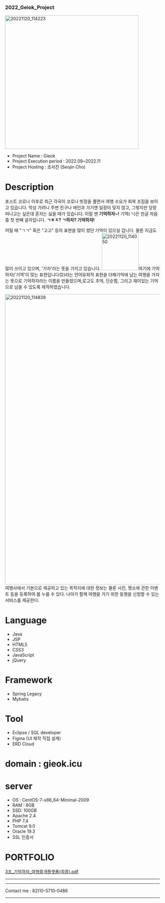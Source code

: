 ### 2022_Geiok_Project
<img width="434" alt="20221120_114223" src="https://user-images.githubusercontent.com/111629889/202880289-24128138-bcf1-43a5-833f-f1416cf39bfb.png">

* Project Name : Gieok
* Project Execution period : 2022.09~2022.11
* Project Hosting : 조서진 (Seojin Cho) 

# Description
포스트 코로나 이후로 최근 각국이 코로나 빗장을 풀면서 여행 수요가 회복 조짐을 보이고 있습니다.
막상 가려니 주변 친구나 애인과 가기엔 일정이 맞지 않고, 그렇지만 당장 떠나고는 싶은데 혼자는 싫을 때가 있습니다. 이럴 땐 __기억하자~!__ 기역(ㄱ)은 한글 자음 중 첫 번째 글자입니다. __ㄱㅎㅈ? ㄱ하자? 기억하자!__

어릴 때 "ㄱㄱ" 혹은 "고고" 등의 표현을 많이 썼던 기억이 있으실 겁니다. 물론 지금도 많이 쓰이고 있으며, '가자'라는 뜻을 가지고 있습니다. 
<img width="120" alt="20221120_114050" src="https://user-images.githubusercontent.com/111629889/202880148-07f27e73-770a-4073-9832-8b2c84716bda.png">여기에 기억하자('기역'이 맞는 표현입니다😊)라는 언어유희적 표현을 더해기억에 남는 여행을 가자는 뜻으로 기억하자라는 이름을 만들었으며,로고도 추억, 단순함, 그리고 재미있는 기억으로 남을 수 있도록 제작하였습니다.

<img width="944" alt="20221120_114839" src="https://user-images.githubusercontent.com/111629889/202880346-009cbe86-151d-419c-95c6-14838d357ae8.png">
여행사에서 기본으로 제공하고 있는 목적지에 대한 정보는 물론 
사진, 명소에 관한 이벤트 등을 등록하여  를 누를 수 있다. 
나아가 함께 여행을 가기 위한  동행을 신청할 수 있는 서비스를 제공한다.

# Language 
* Java
* JSP
* HTML5
* CSS3
* JavaScript
* jQuery

# Framework
* Spring Legacy
* Mybatis

# Tool
* Eclipse / SQL developer 
* Figma (UI 제작 직접 설계)
* ERD Cloud

# domain : gieok.icu

# server
* OS : CentOS-7-x86_64-Minimal-2009
* RAM : 8GB
* SSD: 100GB
* Apache 2.4
* PHP 7.4
* Tomcat 9.0
* Oracle 19.3
* SSL 인증서


# PORTFOLIO

[3조_기억하자_여행중개플랫폼(최종).pdf](https://github.com/seojinvely1004/project-gieok.icu/files/10048298/3._._.pdf)

___
***
Contact me : 82)10-5710-0486
___
